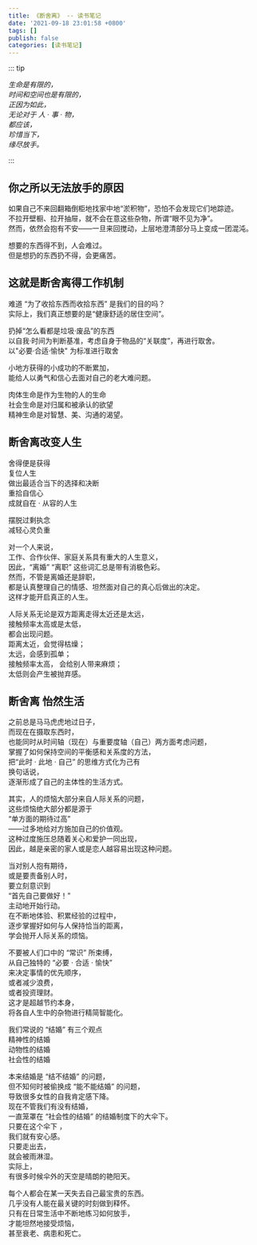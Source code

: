 ```yaml
---
title: 《断舍离》 -- 读书笔记
date: '2021-09-18 23:01:58 +0800'
tags: []
publish: false
categories: [读书笔记]
---
```


::: tip

*生命是有限的，*  
*时间和空间也是有限的，*  
*正因为如此，*  
*无论对于 人 · 事 · 物，*  
*都应该，*  
*珍惜当下，*  
*缘尽放手。*

:::
<!-- more -->



## 你之所以无法放手的原因

如果自己不来回翻箱倒柜地找家中地“淤积物”，恐怕不会发现它们地踪迹。  
不拉开壁橱、拉开抽屉，就不会在意这些杂物，所谓“眼不见为净”。  
然而，依然会抱有不安——一旦来回搅动，上层地澄清部分马上变成一团混沌。



想要的东西得不到，人会难过。  
但是想扔的东西扔不得，会更痛苦。





## 这就是断舍离得工作机制

难道 “为了收拾东西而收拾东西” 是我们的目的吗？  
实际上，我们真正想要的是“健康舒适的居住空间”。



扔掉“怎么看都是垃圾·废品”的东西  
以自我·时间为判断基准，考虑自身于物品的“关联度”，再进行取舍。  
以"必要·合适·愉快" 为标准进行取舍



小地方获得的小成功的不断累加，  
能给人以勇气和信心去面对自己的老大难问题。



肉体生命是作为生物的人的生命  
社会生命是对归属和被承认的欲望  
精神生命是对智慧、美、沟通的渴望。





## 断舍离改变人生

舍得便是获得  
复位人生  
做出最适合当下的选择和决断  
重拾自信心  
成就自在 · 从容的人生 



摆脱过剩执念  
减轻心灵负重  



对一个人来说，  
工作、合作伙伴、家庭关系具有重大的人生意义，  
因此，“离婚” “离职” 这些词汇总是带有消极色彩。  
然而，不管是离婚还是辞职，  
都是认真整理自己的情感、坦然面对自己的真心后做出的决定。  
这样才能开启真正的人生。



人际关系无论是双方距离走得太近还是太远，  
接触频率太高或是太低，  
都会出现问题。  
距离太近，会觉得枯燥；  
太远，会感到孤单；  
接触频率太高， 会给别人带来麻烦；  
太低则会产生被抛弃感。



## 断舍离 怡然生活

 之前总是马马虎虎地过日子，  
而现在在摄取东西时，  
也能同时从时间轴（现在）与重要度轴（自己）两方面考虑问题，  
掌握了如何保持空间的平衡感和关系度的方法，  
把“此时 ·  此地 ·  自己” 的思维方式化为己有   
换句话说，  
逐渐形成了自己的主体性的生活方式。



其实，人的烦恼大部分来自人际关系的问题，  
这些烦恼绝大部分都是源于  
“单方面的期待过高”  
——过多地给对方施加自己的价值观。  
这种过度施压总随着关心和爱护一同出现，  
因此，越是亲密的家人或是恋人越容易出现这种问题。



当对别人抱有期待，  
或是要责备别人时，  
要立刻意识到  
“首先自己要做好！”  
主动地开始行动。  
在不断地体验、积累经验的过程中，  
逐步掌握好如何与人保持恰当的距离，  
学会抛开人际关系的烦恼。  



不要被人们口中的 “常识” 所束缚，  
从自己独特的 “必要 · 合适 · 愉快”  
来决定事情的优先顺序，  
或者减少浪费，  
或者投资理财。  
这才是超越节约本身，  
将各自人生中的杂物进行精简智能化。



我们常说的 “结婚” 有三个观点  
精神性的结婚  
动物性的结婚  
社会性的结婚  



本来结婚是 “结不结婚” 的问题，  
但不知何时被偷换成 “能不能结婚” 的问题，  
导致很多女性的自我肯定感下降。  
现在不管我们有没有结婚，  
一直笼罩在 “社会性的结婚” 的结婚制度下的大伞下。  
只要在这个伞下 ，  
我们就有安心感。  
只要走出去，  
就会被雨淋湿。  
实际上，  
有很多时候伞外的天空是晴朗的艳阳天。



每个人都会在某一天失去自己最宝贵的东西。  
几乎没有人能在最关键的时刻做到释怀。  
只有在日常生活中不断地练习如何放手，  
才能坦然地接受烦恼，  
甚至衰老、病患和死亡。





